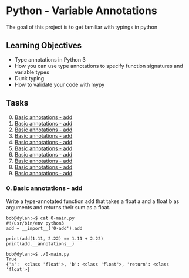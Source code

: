 # Python - Variable Annotations
The goal of this project is to get familiar with typings in python

## Learning Objectives
- Type annotations in Python 3
- How you can use type annotations to specify function signatures and variable types
- Duck typing
- How to validate your code with mypy

## Tasks
0. [Basic annotations - add](#task0)
1. [Basic annotations - add](#task1)
2. [Basic annotations - add](#task2)
3. [Basic annotations - add](#task3)
4. [Basic annotations - add](#task4)
5. [Basic annotations - add](#task5)
6. [Basic annotations - add](#task6)
7. [Basic annotations - add](#task7)
8. [Basic annotations - add](#task8)
9. [Basic annotations - add](#task9)

### <a name="task0"></a>0. Basic annotations - add
Write a type-annotated function add that takes a float a and a float b as arguments and returns their sum as a float.

```
bob@dylan:~$ cat 0-main.py
#!/usr/bin/env python3
add = __import__('0-add').add

print(add(1.11, 2.22) == 1.11 + 2.22)
print(add.__annotations__)

bob@dylan:~$ ./0-main.py
True
{'a':  <class 'float'>, 'b': <class 'float'>, 'return': <class 'float'>}
```